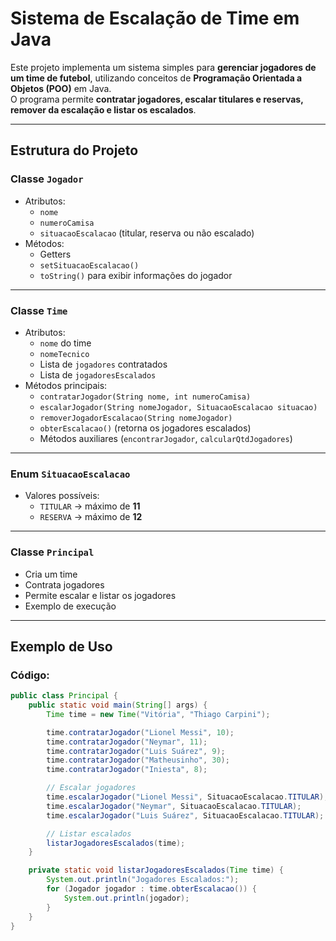 #  Sistema de Escalação de Time em Java

Este projeto implementa um sistema simples para **gerenciar jogadores de um time de futebol**, utilizando conceitos de **Programação Orientada a Objetos (POO)** em Java.  
O programa permite **contratar jogadores, escalar titulares e reservas, remover da escalação e listar os escalados**.

---

##  Estrutura do Projeto

### **Classe `Jogador`**
- Atributos:
  - `nome`
  - `numeroCamisa`
  - `situacaoEscalacao` (titular, reserva ou não escalado)
- Métodos:
  - Getters
  - `setSituacaoEscalacao()`
  - `toString()` para exibir informações do jogador

---

### **Classe `Time`**
- Atributos:
  - `nome` do time
  - `nomeTecnico`
  - Lista de `jogadores` contratados
  - Lista de `jogadoresEscalados`
- Métodos principais:
  - `contratarJogador(String nome, int numeroCamisa)`
  - `escalarJogador(String nomeJogador, SituacaoEscalacao situacao)`
  - `removerJogadorEscalacao(String nomeJogador)`
  - `obterEscalacao()` (retorna os jogadores escalados)
  - Métodos auxiliares (`encontrarJogador`, `calcularQtdJogadores`)

---

### **Enum `SituacaoEscalacao`**
- Valores possíveis:
  - `TITULAR` → máximo de **11**
  - `RESERVA` → máximo de **12**

---

### **Classe `Principal`**
- Cria um time
- Contrata jogadores
- Permite escalar e listar os jogadores
- Exemplo de execução

---

##  Exemplo de Uso

### Código:
```java
public class Principal {
    public static void main(String[] args) {
        Time time = new Time("Vitória", "Thiago Carpini");

        time.contratarJogador("Lionel Messi", 10);
        time.contratarJogador("Neymar", 11);
        time.contratarJogador("Luis Suárez", 9);
        time.contratarJogador("Matheusinho", 30);
        time.contratarJogador("Iniesta", 8);

        // Escalar jogadores
        time.escalarJogador("Lionel Messi", SituacaoEscalacao.TITULAR);
        time.escalarJogador("Neymar", SituacaoEscalacao.TITULAR);
        time.escalarJogador("Luis Suárez", SituacaoEscalacao.TITULAR);

        // Listar escalados
        listarJogadoresEscalados(time);
    }

    private static void listarJogadoresEscalados(Time time) {
        System.out.println("Jogadores Escalados:");
        for (Jogador jogador : time.obterEscalacao()) {
            System.out.println(jogador);
        }
    }
}
